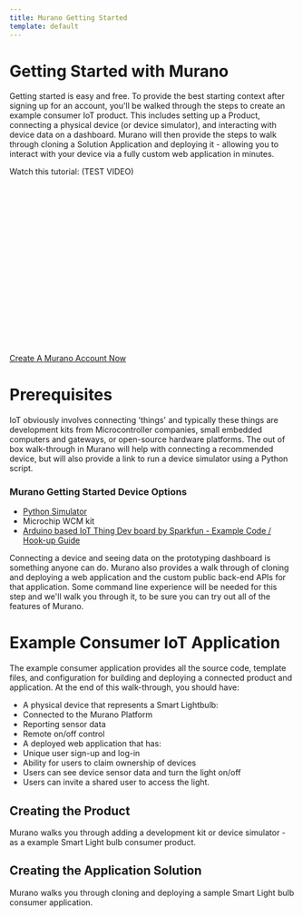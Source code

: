 ```yaml
---
title: Murano Getting Started
template: default
---
```


# Getting Started with Murano
Getting started is easy and free.  To provide the best starting context after signing up for an account, you'll be walked through the steps to create an example consumer IoT product. This includes setting up a Product, connecting a physical device (or device simulator), and interacting with device data on a dashboard.  Murano will then provide the steps to walk through cloning a Solution Application and deploying it - allowing you to interact with your device via a fully custom web application in minutes.

Watch this tutorial: (TEST VIDEO)

<script charset="ISO-8859-1" src="//fast.wistia.com/assets/external/E-v1.js" async></script><div class="wistia_responsive_padding" style="padding:56.25% 0 0 0;position:relative;"><div class="wistia_responsive_wrapper" style="height:100%;left:0;position:absolute;top:0;width:100%;"><span class="wistia_embed wistia_async_mm1zt40tm9 popover=true popoverAnimateThumbnail=true videoFoam=true" style="display:inline-block;height:100%;width:100%">&nbsp;</span></div></div>

<a class="btn orange" href="https://exosite.com/business/signup">Create A Murano Account Now</a>


# Prerequisites
IoT obviously involves connecting 'things' and typically these things are development kits from Microcontroller companies, small embedded computers and gateways, or open-source hardware platforms.  The out of box walk-through in Murano will help with connecting a recommended device, but will also provide a link to run a device simulator using a Python script.

### Murano Getting Started Device Options
* [Python Simulator]()
* Microchip WCM kit
* [Arduino based IoT Thing Dev board by Sparkfun - Example Code / Hook-up Guide](https://github.com/maanenson/murano_arduino_examples/tree/master/esp8266_thingdev_murano_smart_lightbulb)

Connecting a device and seeing data on the prototyping dashboard is something anyone can do.  Murano also provides a walk through of cloning and deploying a web application and the custom public back-end APIs for that application.  Some command line experience will be needed for this step and we'll walk you through it, to be sure you can try out all of the features of Murano.  

# Example Consumer IoT Application
The example consumer application provides all the source code, template files, and configuration for building and deploying a connected product and application.  At the end of this walk-through, you should have:
* A physical device that represents a Smart Lightbulb:
 * Connected to the Murano Platform
 * Reporting sensor data
 * Remote on/off control
* A deployed web application that has:
 * Unique user sign-up and log-in
 * Ability for users to claim ownership of devices
 * Users can see device sensor data and turn the light on/off
 * Users can invite a shared user to access the light.  

## Creating the Product
Murano walks you through adding a development kit or device simulator - as a example Smart Light bulb consumer product.  


## Creating the Application Solution
Murano walks you through cloning and deploying a sample Smart Light bulb consumer application.  
